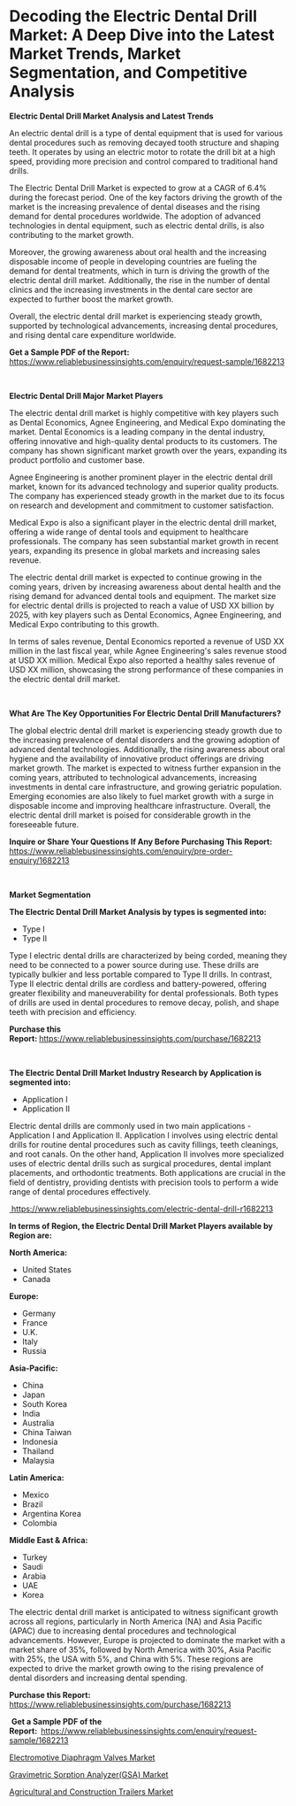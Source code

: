 <p><h1>Decoding the Electric Dental Drill Market: A Deep Dive into the Latest Market Trends, Market Segmentation, and Competitive Analysis</h1></p><p><strong>Electric Dental Drill Market Analysis and Latest Trends</strong></p>
<p><p>An electric dental drill is a type of dental equipment that is used for various dental procedures such as removing decayed tooth structure and shaping teeth. It operates by using an electric motor to rotate the drill bit at a high speed, providing more precision and control compared to traditional hand drills.</p><p>The Electric Dental Drill Market is expected to grow at a CAGR of 6.4% during the forecast period. One of the key factors driving the growth of the market is the increasing prevalence of dental diseases and the rising demand for dental procedures worldwide. The adoption of advanced technologies in dental equipment, such as electric dental drills, is also contributing to the market growth.</p><p>Moreover, the growing awareness about oral health and the increasing disposable income of people in developing countries are fueling the demand for dental treatments, which in turn is driving the growth of the electric dental drill market. Additionally, the rise in the number of dental clinics and the increasing investments in the dental care sector are expected to further boost the market growth.</p><p>Overall, the electric dental drill market is experiencing steady growth, supported by technological advancements, increasing dental procedures, and rising dental care expenditure worldwide.</p></p>
<p><strong>Get a Sample PDF of the Report:&nbsp;</strong> <a href="https://www.reliablebusinessinsights.com/enquiry/request-sample/1682213">https://www.reliablebusinessinsights.com/enquiry/request-sample/1682213</a></p>
<p>&nbsp;</p>
<p><strong>Electric Dental Drill Major Market Players</strong></p>
<p><p>The electric dental drill market is highly competitive with key players such as Dental Economics, Agnee Engineering, and Medical Expo dominating the market. Dental Economics is a leading company in the dental industry, offering innovative and high-quality dental products to its customers. The company has shown significant market growth over the years, expanding its product portfolio and customer base.</p><p>Agnee Engineering is another prominent player in the electric dental drill market, known for its advanced technology and superior quality products. The company has experienced steady growth in the market due to its focus on research and development and commitment to customer satisfaction.</p><p>Medical Expo is also a significant player in the electric dental drill market, offering a wide range of dental tools and equipment to healthcare professionals. The company has seen substantial market growth in recent years, expanding its presence in global markets and increasing sales revenue.</p><p>The electric dental drill market is expected to continue growing in the coming years, driven by increasing awareness about dental health and the rising demand for advanced dental tools and equipment. The market size for electric dental drills is projected to reach a value of USD XX billion by 2025, with key players such as Dental Economics, Agnee Engineering, and Medical Expo contributing to this growth.</p><p>In terms of sales revenue, Dental Economics reported a revenue of USD XX million in the last fiscal year, while Agnee Engineering's sales revenue stood at USD XX million. Medical Expo also reported a healthy sales revenue of USD XX million, showcasing the strong performance of these companies in the electric dental drill market.</p></p>
<p>&nbsp;</p>
<p><strong>What Are The Key Opportunities For Electric Dental Drill Manufacturers?</strong></p>
<p><p>The global electric dental drill market is experiencing steady growth due to the increasing prevalence of dental disorders and the growing adoption of advanced dental technologies. Additionally, the rising awareness about oral hygiene and the availability of innovative product offerings are driving market growth. The market is expected to witness further expansion in the coming years, attributed to technological advancements, increasing investments in dental care infrastructure, and growing geriatric population. Emerging economies are also likely to fuel market growth with a surge in disposable income and improving healthcare infrastructure. Overall, the electric dental drill market is poised for considerable growth in the foreseeable future.</p></p>
<p><strong>Inquire or Share Your Questions If Any Before Purchasing This Report:</strong> <a href="https://www.reliablebusinessinsights.com/enquiry/pre-order-enquiry/1682213">https://www.reliablebusinessinsights.com/enquiry/pre-order-enquiry/1682213</a></p>
<p>&nbsp;</p>
<p><strong>Market Segmentation</strong></p>
<p><strong>The Electric Dental Drill Market Analysis by types is segmented into:</strong></p>
<p><ul><li>Type I</li><li>Type II</li></ul></p>
<p><p>Type I electric dental drills are characterized by being corded, meaning they need to be connected to a power source during use. These drills are typically bulkier and less portable compared to Type II drills. In contrast, Type II electric dental drills are cordless and battery-powered, offering greater flexibility and maneuverability for dental professionals. Both types of drills are used in dental procedures to remove decay, polish, and shape teeth with precision and efficiency.</p></p>
<p><strong>Purchase this Report:&nbsp;</strong><a href="https://www.reliablebusinessinsights.com/purchase/1682213">https://www.reliablebusinessinsights.com/purchase/1682213</a></p>
<p>&nbsp;</p>
<p><strong>The Electric Dental Drill Market Industry Research by Application is segmented into:</strong></p>
<p><ul><li>Application I</li><li>Application II</li></ul></p>
<p><p>Electric dental drills are commonly used in two main applications - Application I and Application II. Application I involves using electric dental drills for routine dental procedures such as cavity fillings, teeth cleanings, and root canals. On the other hand, Application II involves more specialized uses of electric dental drills such as surgical procedures, dental implant placements, and orthodontic treatments. Both applications are crucial in the field of dentistry, providing dentists with precision tools to perform a wide range of dental procedures effectively.</p></p>
<p><a href="https://www.reliablebusinessinsights.com/electric-dental-drill-r1682213">&nbsp;https://www.reliablebusinessinsights.com/electric-dental-drill-r1682213</a></p>
<p><strong>In terms of Region, the Electric Dental Drill Market Players available by Region are:</strong></p>
<p>
    <p> <strong> North America: </strong>
        <ul>
            <li>United States</li>
            <li>Canada</li>
        </ul>
        </p> 
    <p> <strong> Europe: </strong>
        <ul>
            <li>Germany</li>
            <li>France</li>
            <li>U.K.</li>
            <li>Italy</li>
            <li>Russia</li>
        </ul>
        </p> 
    <p> <strong> Asia-Pacific: </strong>
        <ul>
            <li>China</li>
            <li>Japan</li>
            <li>South Korea</li>
            <li>India</li>
            <li>Australia</li>
            <li>China Taiwan</li>
            <li>Indonesia</li>
            <li>Thailand</li>
            <li>Malaysia</li>
        </ul>
        </p> 
    <p> <strong> Latin America: </strong>
        <ul>
            <li>Mexico</li>
            <li>Brazil</li>
            <li>Argentina Korea</li>
            <li>Colombia</li>
        </ul>
        </p> 
    <p> <strong> Middle East & Africa: </strong>
        <ul>
            <li>Turkey</li>
            <li>Saudi</li>
            <li>Arabia</li>
            <li>UAE</li>
            <li>Korea</li>
        </ul>
    </p>
    </p>
<p><p>The electric dental drill market is anticipated to witness significant growth across all regions, particularly in North America (NA) and Asia Pacific (APAC) due to increasing dental procedures and technological advancements. However, Europe is projected to dominate the market with a market share of 35%, followed by North America with 30%, Asia Pacific with 25%, the USA with 5%, and China with 5%. These regions are expected to drive the market growth owing to the rising prevalence of dental disorders and increasing dental spending.</p></p>
<p><strong>Purchase this Report: </strong><a href="https://www.reliablebusinessinsights.com/purchase/1682213">https://www.reliablebusinessinsights.com/purchase/1682213</a></p>
<p>&nbsp;<strong>Get a Sample PDF of the Report:&nbsp;&nbsp;</strong><a href="https://www.reliablebusinessinsights.com/enquiry/request-sample/1682213">https://www.reliablebusinessinsights.com/enquiry/request-sample/1682213</a></p>
<p><strong></strong></p>
<p><p><a href="https://www.linkedin.com/pulse/electromotive-diaphragm-valves-market-insight-trends-growth-fsyse?trackingId=hzoZwR2tVFSo9aahorBJDQ%3D%3D">Electromotive Diaphragm Valves Market</a></p><p><a href="https://www.linkedin.com/pulse/gravimetric-sorption-analyzergsa-market-size-cagr-trends-2024-2030-cfdhe?trackingId=CH2g1HUNcXCxbuDzb8bmVQ%3D%3D">Gravimetric Sorption Analyzer(GSA) Market</a></p><p><a href="https://www.linkedin.com/pulse/agricultural-construction-trailers-market-insight-trends-growth-vmwge?trackingId=Z64pAdlkT90CJFdjnjQOGg%3D%3D">Agricultural and Construction Trailers Market</a></p></p>